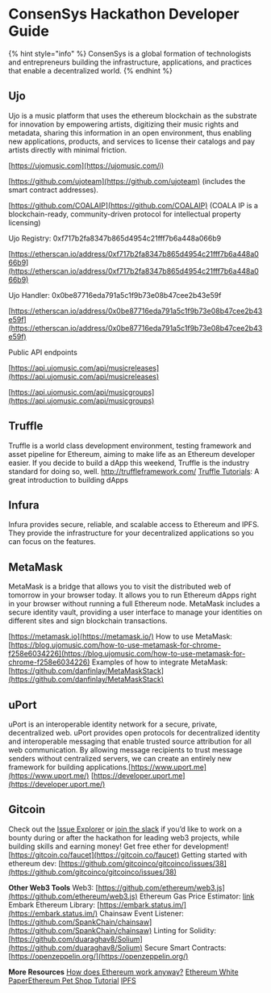 # ConsenSys Hackathon Developer Guide

{% hint style="info" %}
ConsenSys is a global formation of technologists and entrepreneurs building the infrastructure, applications, and practices that enable a decentralized world.
{% endhint %}

## Ujo

Ujo is a music platform that uses the ethereum blockchain as the substrate for innovation by empowering artists, digitizing their music rights and metadata, sharing this information in an open environment, thus enabling new applications, products, and services to license their catalogs and pay artists directly with minimal friction.

[https://ujomusic.com](https://ujomusic.com/i) 

[https://github.com/ujoteam](https://github.com/ujoteam) \(includes the smart contract addresses\). 

[https://github.com/COALAIP](https://github.com/COALAIP) \(COALA IP is a blockchain-ready, community-driven protocol for intellectual property licensing\) 

Ujo Registry: 0xf717b2fa8347b865d4954c21fff7b6a448a066b9

[https://etherscan.io/address/0xf717b2fa8347b865d4954c21fff7b6a448a066b9](https://etherscan.io/address/0xf717b2fa8347b865d4954c21fff7b6a448a066b9) 

Ujo Handler: 0x0be87716eda791a5c1f9b73e08b47cee2b43e59f

[https://etherscan.io/address/0x0be87716eda791a5c1f9b73e08b47cee2b43e59f](https://etherscan.io/address/0x0be87716eda791a5c1f9b73e08b47cee2b43e59f)

Public API endpoints 

[https://api.ujomusic.com/api/musicreleases](https://api.ujomusic.com/api/musicreleases)

[https://api.ujomusic.com/api/musicgroups](https://api.ujomusic.com/api/musicgroups)

## Truffle

Truffle is a world class development environment, testing framework and asset pipeline for Ethereum, aiming to make life as an Ethereum developer easier. If you decide to build a dApp this weekend, Truffle is the industry standard for doing so, well. http://truffleframework.com/ [Truffle Tutorials](http://truffleframework.com/tutorials/): A great introduction to building dApps  


## Infura

Infura provides secure, reliable, and scalable access to Ethereum and IPFS. They provide the infrastructure for your decentralized applications so you can focus on the features.

## MetaMask

MetaMask is a bridge that allows you to visit the distributed web of tomorrow in your browser today. It allows you to run Ethereum dApps right in your browser without running a full Ethereum node. MetaMask includes a secure identity vault, providing a user interface to manage your identities on different sites and sign blockchain transactions.

[https://metamask.io](https://metamask.io/) How to use MetaMask: [https://blog.ujomusic.com/how-to-use-metamask-for-chrome-f258e6034226](https://blog.ujomusic.com/how-to-use-metamask-for-chrome-f258e6034226) Examples of how to integrate MetaMask: [https://github.com/danfinlay/MetaMaskStack](https://github.com/danfinlay/MetaMaskStack)

## uPort

uPort is an interoperable identity network for a secure, private, decentralized web. uPort provides open protocols for decentralized identity and interoperable messaging that enable trusted source attribution for all web communication. By allowing message recipients to trust message senders without centralized servers, we can create an entirely new framework for building applications.[https://www.uport.me](https://www.uport.me/) [https://developer.uport.me](https://developer.uport.me/)

## Gitcoin

Check out the [Issue Explorer](https://gitcoin.co/explorer) or [join the slack](http://gitcoin.co/slack) if you’d like to work on a bounty during or after the hackathon for leading web3 projects, while building skills and earning money! Get free ether for development! [https://gitcoin.co/faucet](https://gitcoin.co/faucet) Getting started with ethereum dev: [https://github.com/gitcoinco/gitcoinco/issues/38](https://github.com/gitcoinco/gitcoinco/issues/38)

**Other Web3 Tools** Web3: [https://github.com/ethereum/web3.js](https://github.com/ethereum/web3.js) Ethereum Gas Price Estimator: [link](https://chrome.google.com/webstore/detail/ethereum-gas-price-extens/innfmlnnhfcebjcnfopadflecemoddnp) Embark Ethereum Library: [https://embark.status.im/](https://embark.status.im/) Chainsaw Event Listener: [https://github.com/SpankChain/chainsaw](https://github.com/SpankChain/chainsaw) Linting for Solidity: [https://github.com/duaraghav8/Solium](https://github.com/duaraghav8/Solium) Secure Smart Contracts: [https://openzeppelin.org/](https://openzeppelin.org/)

**More Resources** [How does Ethereum work anyway?](https://medium.com/@preethikasireddy/how-does-ethereum-work-anyway-22d1df506369) [Ethereum White Paper](https://github.com/ethereum/wiki/wiki/White-Paper)[Ethereum Pet Shop Tutorial](http://truffleframework.com/tutorials/pet-shop) [IPFS](https://ipfs.io/)

